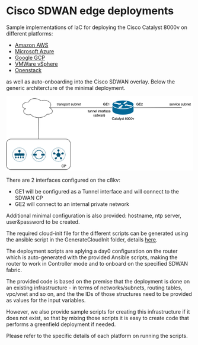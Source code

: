 # Cisco SDWAN edge deployments



Sample implementations of IaC for deploying the Cisco Catalyst 8000v on different platforms:
- [Amazon AWS](Catalyst8000v/aws/README.md)
- [Microsoft Azure](Catalyst8000v/azure/README.md)
- [Google GCP](Catalyst8000v/gcp/README.md)
- [VMWare vSphere](Catalyst8000v/vmware/README.md)
- [Openstack](Catalyst8000v/openstack/README.md)

as well as auto-onboarding into the Cisco SDWAN overlay. 
Below the generic architercture of the minimal deployment.

![C8KV Deployment](cedge_deployment.png)

There are 2 interfaces configured on the c8kv:
- GE1 will be configured as a Tunnel interface and will connect to the SDWAN CP
- GE2 will connect to an internal private network

Additional minimal configuration is also provided: hostname, ntp server, user&password to be created.

The required cloud-init file for the different scripts can be generated using the ansible script in the GenerateCloudInit folder, details [here](GenerateCloudInit/).

The deployment scripts are aplying a day0 configuration on the router which is auto-generated with the provided Ansible scripts, making the router to work in Controller mode and to onboard on the specified SDWAN fabric.

The provided code is based on the premise that the deployment is done on an existing infrastructure - in terms of networks/subnets, routing tables, vpc/vnet and so on, and the the IDs of those structures need to be provided as values for the input variables.

However, we also provide sample scripts for creating this infrastructure if it does not exist, so that by mixing those scripts it is easy to create code that performs a greenfield deployment if needed.

Please refer to the specific details of each platform on running the scripts.
